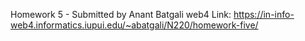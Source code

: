 Homework 5 - Submitted by Anant Batgali
web4 Link: https://in-info-web4.informatics.iupui.edu/~abatgali/N220/homework-five/

